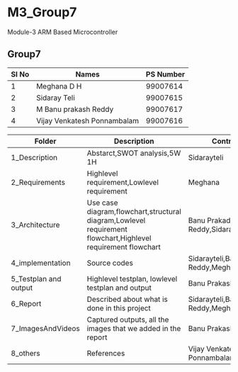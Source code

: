 # M3_Group7
Module-3 ARM Based Microcontroller
## Group7
| Sl No | Names |PS Number |
| ------ | ---------- | ----------- |
| 1 | Meghana D H | 99007614 |
| 2 | Sidaray Teli | 99007615 |
| 3 | M Banu prakash Reddy | 99007617 |
| 4 | Vijay Venkatesh Ponnambalam | 99007616 |

|Folder|Description|Contributors|
|-------|----------|------------|
|1_Description|Abstarct,SWOT analysis,5W 1H|Sidarayteli|
|2_Requirements|Highlevel requirement,Lowlevel requirement|Meghana|
|3_Architecture|Use case diagram,flowchart,structural diagram,Lowlevel requirement flowchart,Highlevel requirement flowchart|Banu Prakadsh Reddy,Sidarayteli,Meghana|
|4_implementation|Source codes|Sidarayteli,Banu Prakash Reddy,Meghana|
|5_Testplan and output|Highlevel testplan, lowlevel testplan and output|Banu Prakash Reddy|
|6_Report|Described about what is done in this project|Sidarayteli,Banu Prakash Reddy,Meghana|
|7_ImagesAndVideos|Captured outputs, all the images that we added in the report |Banu Prakash Reddy|
|8_others|References|Vijay Venkatesh Ponnambalam|
